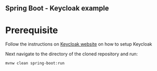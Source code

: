## Spring Boot - Keycloak example

# Prerequisite
Follow the instructions on [Keycloak website](https://keycloak.gitbooks.io/documentation/getting_started/index.html) on how to setup Keycloak

Next navigate to the directory of the cloned repository and run:

```bash
mvnw clean spring-boot:run
```